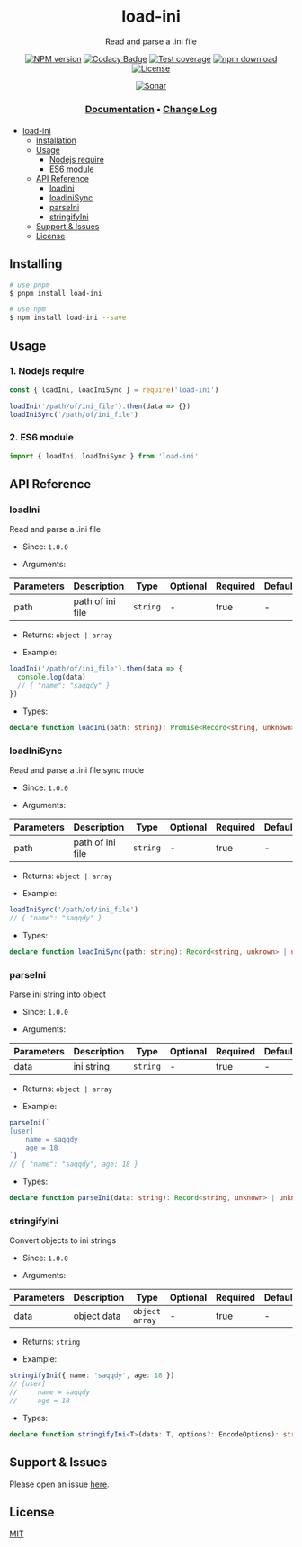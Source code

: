 <div style="text-align: center;" align="center">

# load-ini

Read and parse a .ini file

[![NPM version][npm-image]][npm-url]
[![Codacy Badge][codacy-image]][codacy-url]
[![Test coverage][codecov-image]][codecov-url]
[![npm download][download-image]][download-url]
[![License][license-image]][license-url]

[![Sonar][sonar-image]][sonar-url]

</div>

<div style="text-align: center; margin-bottom: 20px;" align="center">

### **[Documentation](https://www.saqqdy.com/load-ini)** • **[Change Log](./CHANGELOG.md)**

</div>

- [load-ini](#load-ini)
  - [Installation](#installation)
  - [Usage](#usage)
    - [Nodejs require](#nodejs-require)
    - [ES6 module](#es6-module)
  - [API Reference](#api-reference)
    - [loadIni](#loadini)
    - [loadIniSync](#loadinisync)
    - [parseIni](#parseini)
    - [stringifyIni](#stringifyini)
  - [Support & Issues](#support--issues)
  - [License](#license)

## Installing

```bash
# use pnpm
$ pnpm install load-ini

# use npm
$ npm install load-ini --save
```

## Usage

### 1. Nodejs require

```js
const { loadIni, loadIniSync } = require('load-ini')

loadIni('/path/of/ini_file').then(data => {})
loadIniSync('/path/of/ini_file')
```

### 2. ES6 module

```js
import { loadIni, loadIniSync } from 'load-ini'
```

## API Reference

### loadIni

Read and parse a .ini file

- Since: `1.0.0`

- Arguments:

| Parameters | Description      | Type     | Optional | Required | Default |
| ---------- | ---------------- | -------- | -------- | -------- | ------- |
| path       | path of ini file | `string` | -        | true     | -       |

- Returns: `object | array`

- Example:

```ts
loadIni('/path/of/ini_file').then(data => {
  console.log(data)
  // { "name": "saqqdy" }
})
```

- Types:

```ts
declare function loadIni(path: string): Promise<Record<string, unknown> | unknown[]>
```

### loadIniSync

Read and parse a .ini file sync mode

- Since: `1.0.0`

- Arguments:

| Parameters | Description      | Type     | Optional | Required | Default |
| ---------- | ---------------- | -------- | -------- | -------- | ------- |
| path       | path of ini file | `string` | -        | true     | -       |

- Returns: `object | array`

- Example:

```ts
loadIniSync('/path/of/ini_file')
// { "name": "saqqdy" }
```

- Types:

```ts
declare function loadIniSync(path: string): Record<string, unknown> | unknown[]
```

### parseIni

Parse ini string into object

- Since: `1.0.0`

- Arguments:

| Parameters | Description | Type     | Optional | Required | Default |
| ---------- | ----------- | -------- | -------- | -------- | ------- |
| data       | ini string  | `string` | -        | true     | -       |

- Returns: `object | array`

- Example:

```ts
parseIni(`
[user]
    name = saqqdy
    age = 18
`)
// { "name": "saqqdy", age: 18 }
```

- Types:

```ts
declare function parseIni(data: string): Record<string, unknown> | unknown[]
```

### stringifyIni

Convert objects to ini strings

- Since: `1.0.0`

- Arguments:

| Parameters | Description | Type             | Optional | Required | Default |
| ---------- | ----------- | ---------------- | -------- | -------- | ------- |
| data       | object data | `object` `array` | -        | true     | -       |

- Returns: `string`

- Example:

```ts
stringifyIni({ name: 'saqqdy', age: 18 })
// [user]
//     name = saqqdy
//     age = 18
```

- Types:

```ts
declare function stringifyIni<T>(data: T, options?: EncodeOptions): string
```

## Support & Issues

Please open an issue [here](https://github.com/saqqdy/load-ini/issues).

## License

[MIT](LICENSE)

[npm-image]: https://img.shields.io/npm/v/load-ini.svg?style=flat-square
[npm-url]: https://npmjs.org/package/load-ini
[codacy-image]: https://app.codacy.com/project/badge/Grade/f70d4880e4ad4f40aa970eb9ee9d0696
[codacy-url]: https://www.codacy.com/gh/saqqdy/load-ini/dashboard?utm_source=github.com&utm_medium=referral&utm_content=saqqdy/load-ini&utm_campaign=Badge_Grade
[codecov-image]: https://img.shields.io/codecov/c/github/saqqdy/load-ini.svg?style=flat-square
[codecov-url]: https://codecov.io/github/saqqdy/load-ini?branch=master
[download-image]: https://img.shields.io/npm/dm/load-ini.svg?style=flat-square
[download-url]: https://npmjs.org/package/load-ini
[license-image]: https://img.shields.io/badge/License-MIT-blue.svg
[license-url]: LICENSE
[sonar-image]: https://sonarcloud.io/api/project_badges/quality_gate?project=saqqdy_load-ini
[sonar-url]: https://sonarcloud.io/dashboard?id=saqqdy_load-ini
